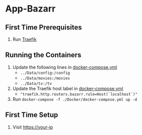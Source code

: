 # App-Bazarr

## First Time Prerequisites

1. Run [Traefik](https://github.com/HackingServerHomelab/App-Traefik)

## Running the Containers

1. Update the following lines in [docker-compose.yml](./Docker/docker-compose.yml)
    * `../Data/config:/config`
    * `../Data/movies:/movies`
    * `../Data/tv:/tv`
2. Update the Traefik host label in [docker-compose.yml](./Docker/docker-compose.yml)
    * ``"traefik.http.routers.bazarr.rule=Host(`localhost`)"``
3. Run `docker-compose -f ./Docker/docker-compose.yml up -d`

## First Time Setup

1. Visit <https://your-ip>
